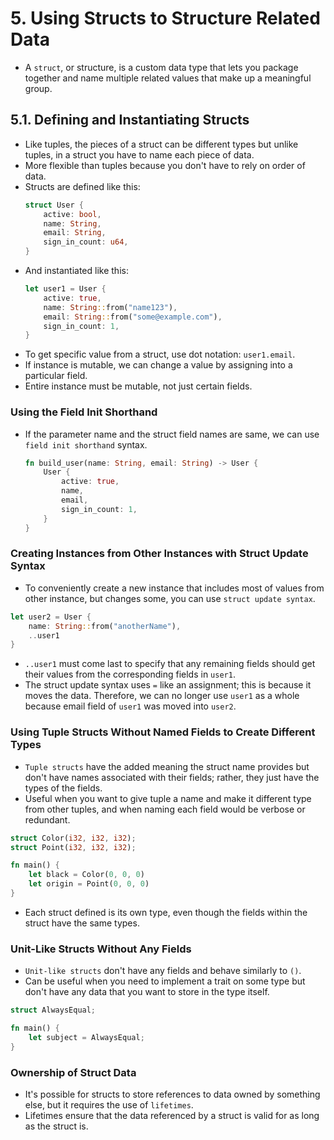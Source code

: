 # 5. Using Structs to Structure Related Data

- A `struct`, or structure, is a custom data type that lets you package together and name multiple related values that make up a meaningful group.

## 5.1. Defining and Instantiating Structs

- Like tuples, the pieces of a struct can be different types but unlike tuples, in a struct you have to name each piece of data.
- More flexible than tuples because you don't have to rely on order of data.
- Structs are defined like this:
  ```rust
  struct User {
      active: bool,
      name: String,
      email: String,
      sign_in_count: u64,
  }
  ```
- And instantiated like this:
  ```rust
  let user1 = User {
      active: true,
      name: String::from("name123"),
      email: String::from("some@example.com"),
      sign_in_count: 1,
  }
  ```
- To get specific value from a struct, use dot notation: `user1.email`.
- If instance is mutable, we can change a value by assigning into a particular field.
- Entire instance must be mutable, not just certain fields.

### Using the Field Init Shorthand

- If the parameter name and the struct field names are same, we can use `field init shorthand` syntax.
  ```rust
  fn build_user(name: String, email: String) -> User {
      User {
          active: true,
          name,
          email,
          sign_in_count: 1,
      }
  }
  ```

### Creating Instances from Other Instances with Struct Update Syntax

- To conveniently create a new instance that includes most of values from other instance, but changes some, you can use `struct update syntax`.

```rust
let user2 = User {
    name: String::from("anotherName"),
    ..user1
}
```

- `..user1` must come last to specify that any remaining fields should get their values from the corresponding fields in `user1`.
- The struct update syntax uses `=` like an assignment; this is because it moves the data. Therefore, we can no longer use `user1` as a whole because email field of `user1` was moved into `user2`.

### Using Tuple Structs Without Named Fields to Create Different Types

- `Tuple structs` have the added meaning the struct name provides but don't have names associated with their fields; rather, they just have the types of the fields.
- Useful when you want to give tuple a name and make it different type from other tuples, and when naming each field would be verbose or redundant.

```rust
struct Color(i32, i32, i32);
struct Point(i32, i32, i32);

fn main() {
    let black = Color(0, 0, 0)
    let origin = Point(0, 0, 0)
}
```

- Each struct defined is its own type, even though the fields within the struct have the same types.

### Unit-Like Structs Without Any Fields

- `Unit-like structs` don't have any fields and behave similarly to `()`.
- Can be useful when you need to implement a trait on some type but don't have any data that you want to store in the type itself.

```rust
struct AlwaysEqual;

fn main() {
    let subject = AlwaysEqual;
}
```

### Ownership of Struct Data

- It's possible for structs to store references to data owned by something else, but it requires the use of `lifetimes`.
- Lifetimes ensure that the data referenced by a struct is valid for as long as the struct is.
